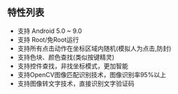 ## 特性列表
* 支持 Android 5.0 ~ 9.0
* 支持 Root/免Root运行
* 支持所有点击动作在坐标区域内随机(模拟人为点击,防封)
* 支持色块、颜色查找(类似按键精灵)
* 支持控件查找，非找坐标模式，更加智能
* 支持OpenCV图像匹配识别技术，图像识别率95%以上
* 支持图像转文字技术，直接识别文字验证码